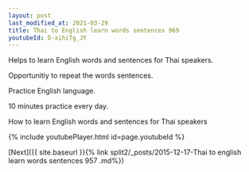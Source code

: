 ```yaml
---
layout: post
last_modified_at: 2021-03-29
title: Thai to English learn words sentences 969 
youtubeId: D-xihiTg_JY
---
```

 
 
Helps to learn English words and sentences for Thai speakers.

Opportunitiy to repeat the words sentences. 

Practice English language. 
 
10 minutes practice every day. 
 
How to learn English words and sentences for Thai speakers 
 
{% include youtubePlayer.html id=page.youtubeId %}
 
 
[Next]({{ site.baseurl }}{% link  split2/_posts/2015-12-17-Thai to english learn words sentences 957 .md%})
 
